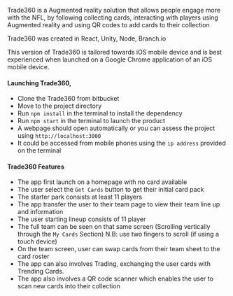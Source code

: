 Trade360 is a Augmented reality solution that allows people engage more with the NFL, by following collecting cards, interacting with players using Augmented reality and using QR codes to add cards to their collection

Trade360 was created in React, Unity, Node, Branch.io

This version of Trade360 is tailored towards iOS mobile device and is best experienced when launched on a Google Chrome application of an iOS mobile device.

#### Launching Trade360,
- Clone the Trade360 from bitbucket
- Move to the project directory
- Run `npm install` in the terminal to install the dependency
- Run `npm start` in the terminal to launch the product
- A webpage should open automatically or you can assess the project using `http://localhost:3000`
- It could be accessed from mobile phones using the `ip address` provided on the terminal

#### Trade360 Features
- The app first launch on a homepage with no card available
- The user select the `Get Cards` button to get their initial card pack
- The starter park consists at least 11 players
- The app transfer the user to their team page to view their team line up and information
- The user starting lineup consists of 11 player
- The full team can be seen on that same screen (Scrolling vertically through the `My Cards` Section) N.B: use two fingers to scroll (if using a touch device)
- On the team screen, user can swap cards from their team sheet to the card roster
- The app can also involves Trading, exchanging the user cards with Trending Cards.
- The app also involves a QR code scanner which enables the user to scan new cards into their collection
